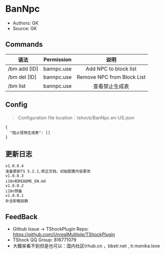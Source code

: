 # BanNpc

- Authors: GK
- Source: GK

## Commands

| 语法                                                               |         Permission         |             说明             |
| ---------------------------------------------------------------- | :------------------------: | :------------------------: |
| /bm add [ID] | bannpc.use |    Add NPC to block list   |
| /bm del [ID] | bannpc.use | Remove NPC from Block List |
| /bm list                                                         | bannpc.use |           查看禁止生成表          |

## Config

> Configuration file location：tshock/BanNpc.en-US.json

```json5
{
  "阻止怪物生成表": []
}
```

## 更新日志

```
v1.0.0.4
准备更新TS 5.2.1,修正文档，初始配置内容更改
v1.0.0.3
i18n和README_EN.md
v1.0.0.2
i18n预备
v1.0.0.1
补全卸载函数
```

## FeedBack

- Github Issue -> TShockPlugin Repo: https://github.com/UnrealMultiple/TShockPlugin
- TShock QQ Group: 816771079
- 大概率看不到但是也可以：国内社区trhub.cn ，bbstr.net , tr.monika.love
